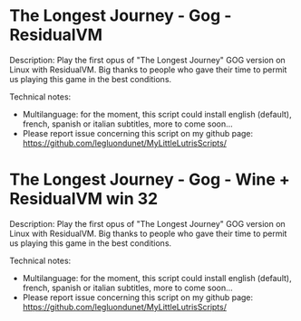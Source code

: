 # The Longest Journey - Gog - ResidualVM

Description:
Play the first opus of "The Longest Journey" GOG version on Linux with ResidualVM.
Big thanks to people who gave their time to permit us playing this game in the best conditions.

Technical notes:
- Multilanguage: for the moment, this script could install english (default), french, spanish or italian subtitles, more to come soon...
- Please report issue concerning this script on my github page:
https://github.com/legluondunet/MyLittleLutrisScripts/

# The Longest Journey - Gog - Wine + ResidualVM win 32

Description:
Play the first opus of "The Longest Journey" GOG version on Linux with ResidualVM.
Big thanks to people who gave their time to permit us playing this game in the best conditions.

Technical notes:
- Multilanguage: for the moment, this script could install english (default), french, spanish or italian subtitles, more to come soon...
- Please report issue concerning this script on my github page:
https://github.com/legluondunet/MyLittleLutrisScripts/
